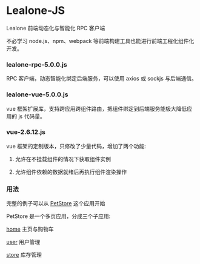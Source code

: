 # Lealone-JS

Lealone 前端动态化与智能化 RPC 客户端

不必学习 node.js、npm、webpack 等前端构建工具也能进行前端工程化组件化开发。


### lealone-rpc-5.0.0.js

RPC 客户端，动态智能化绑定后端服务，可以使用 axios 或 sockjs 与后端通信。


### lealone-vue-5.0.0.js

vue 框架扩展库，支持跨应用跨组件路由，把组件绑定到后端服务能极大降低应用的 js 代码量。


### vue-2.6.12.js

vue 框架的定制版本，只修改了少量代码，增加了两个功能:

1. 允许在不挂载组件的情况下获取组件实例

2. 允许组件依赖的数据就绪后再执行组件渲染操作


### 用法

完整的例子可以从 [PetStore](https://github.com/lealone/Lealone-Examples/tree/main/petstore) 这个应用开始

PetStore 是一个多页应用，分成三个子应用: 

[home](https://github.com/lealone/Lealone-Examples/blob/main/petstore/petstore-web/web/home/index.html) 主页与购物车

[user](https://github.com/lealone/Lealone-Examples/blob/main/petstore/petstore-web/web/user/index.html) 用户管理

[store](https://github.com/lealone/Lealone-Examples/blob/main/petstore/petstore-web/web/store/index.html) 库存管理



